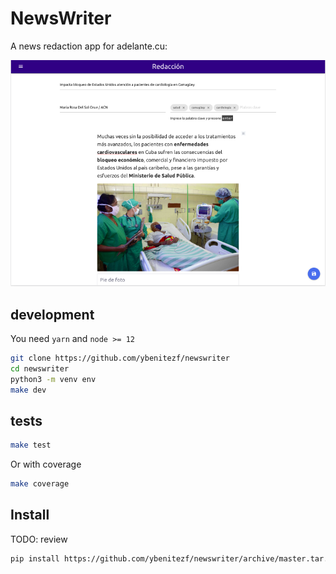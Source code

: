 # NewsWriter

A news redaction app for adelante.cu:

![NewsWriter UI](newswriter.png)

## development

You need `yarn` and `node >= 12`

```bash
git clone https://github.com/ybenitezf/newswriter
cd newswriter
python3 -m venv env
make dev
```

## tests

```bash
make test
```

Or with coverage

```bash
make coverage
```

## Install

TODO: review

```bash
pip install https://github.com/ybenitezf/newswriter/archive/master.tar.gz
```
